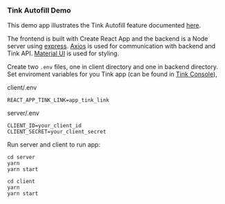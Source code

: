 ### Tink Autofill Demo

This demo app illustrates the Tink Autofill feature documented [here](https://docs.tink.com/resources/solutions/autofill).

The frontend is built with Create React App and the backend is a Node server using [express](https://expressjs.com/). [Axios](https://github.com/axios/axios) is used for communication with backend and Tink API. [Material UI](https://material-ui.com/) is used for styling.

Create two `.env` files, one in client directory and one in backend directory. Set enviroment variables for you Tink app (can be found in [Tink Console](https://console.tink.com/)),

client/.env

```
REACT_APP_TINK_LINK=app_tink_link
```

server/.env

```
CLIENT_ID=your_client_id
CLIENT_SECRET=your_client_secret
```

Run server and client to run app:

```
cd server
yarn
yarn start
```

```
cd client
yarn
yarn start
```
